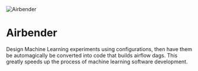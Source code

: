 <img src="https://i.ibb.co/4FNYYqT/Airbender.png" alt="Airbender" border="0">

# Airbender
Design Machine Learning experiments using configurations, then have them be automagically be converted into code that builds airflow dags. This greatly speeds up the process of machine learning software development.



